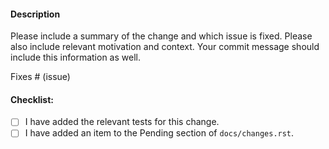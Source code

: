 #### Description

Please include a summary of the change and which issue is fixed. Please also
include relevant motivation and context. Your commit message should include
this information as well.

Fixes # (issue)

#### Checklist:

- [ ] I have added the relevant tests for this change.
- [ ] I have added an item to the Pending section of ``docs/changes.rst``.
